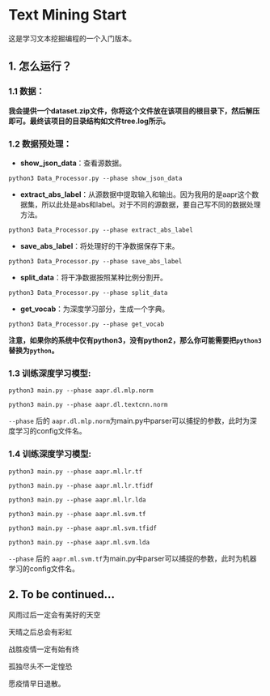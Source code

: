 # Text Mining Start
这是学习文本挖掘编程的一个入门版本。

## 1. 怎么运行？

### 1.1 数据：

**我会提供一个dataset.zip文件，你将这个文件放在该项目的根目录下，然后解压即可。最终该项目的目录结构如文件tree.log所示。**

### 1.2 数据预处理：
* **show_json_data**：查看源数据。

`python3 Data_Processor.py --phase show_json_data`

* **extract_abs_label**：从源数据中提取输入和输出。因为我用的是aapr这个数据集，所以此处是abs和label。对于不同的源数据，要自己写不同的数据处理方法。

`python3 Data_Processor.py --phase extract_abs_label`

* **save_abs_label**：将处理好的干净数据保存下来。

`python3 Data_Processor.py --phase save_abs_label`

* **split_data**：将干净数据按照某种比例分割开。

`python3 Data_Processor.py --phase split_data`

* **get_vocab**：为深度学习部分，生成一个字典。

`python3 Data_Processor.py --phase get_vocab`

**注意，如果你的系统中仅有python3，没有python2，那么你可能需要把`python3`替换为`python`。**

### 1.3 训练深度学习模型:

`python3 main.py --phase aapr.dl.mlp.norm`

`python3 main.py --phase aapr.dl.textcnn.norm`

`--phase` 后的 `aapr.dl.mlp.norm`为main.py中parser可以捕捉的参数，此时为深度学习的config文件名。 

### 1.4 训练深度学习模型:

`python3 main.py --phase aapr.ml.lr.tf`

`python3 main.py --phase aapr.ml.lr.tfidf`

`python3 main.py --phase aapr.ml.lr.lda`

`python3 main.py --phase aapr.ml.svm.tf`

`python3 main.py --phase aapr.ml.svm.tfidf`

`python3 main.py --phase aapr.ml.svm.lda`

`--phase` 后的 `aapr.ml.svm.tf`为main.py中parser可以捕捉的参数，此时为机器学习的config文件名。


## 2. To be continued...

风雨过后一定会有美好的天空

天晴之后总会有彩虹

战胜疫情一定有始有终

孤独尽头不一定惶恐

愿疫情早日退散。